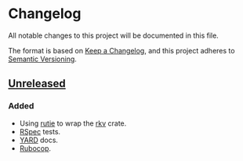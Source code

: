 # Changelog
All notable changes to this project will be documented in this file.

The format is based on [Keep a Changelog](https://keepachangelog.com/en/1.0.0/),
and this project adheres to [Semantic Versioning](https://semver.org/spec/v2.0.0.html).

## [Unreleased]
### Added
- Using [rutie](https://rubygems.org/gems/rutie) to wrap the
  [rkv](https://crates.io/crates/rkv) crate.
- [RSpec](http://rspec.info/) tests.
- [YARD](https://yardoc.org/) docs.
- [Rubocop](https://www.rubocop.org/).

[Unreleased]: https://github.com/asppsa/rusty_lmdb
